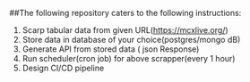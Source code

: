 ##The following repository caters to the following instructions:
1. Scarp tabular data from given URL(https://mcxlive.org/)
2. Store data in database of your choice(postgres/mongo dB)
3. Generate API from stored data ( json Response)
4. Run scheduler(cron job) for above scrapper(every 1 hour)
5. Design CI/CD pipeline

